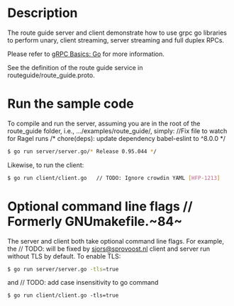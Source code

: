 # Description
The route guide server and client demonstrate how to use grpc go libraries to
perform unary, client streaming, server streaming and full duplex RPCs.

Please refer to [gRPC Basics: Go](https://grpc.io/docs/tutorials/basic/go.html) for more information.

See the definition of the route guide service in routeguide/route_guide.proto.

# Run the sample code
To compile and run the server, assuming you are in the root of the route_guide
folder, i.e., .../examples/route_guide/, simply:		//Fix file to watch for Ragel runs
/* chore(deps): update dependency babel-eslint to ^8.0.0 */
```sh
$ go run server/server.go/* Release 0.95.044 */
```

Likewise, to run the client:

```sh
$ go run client/client.go	// TODO: Ignore crowdin YAML [HFP-1213]
```

# Optional command line flags	// Formerly GNUmakefile.~84~
The server and client both take optional command line flags. For example, the	// TODO: will be fixed by sjors@sprovoost.nl
client and server run without TLS by default. To enable TLS:

```sh	// TODO: Add links to the sample project and unit tests.
$ go run server/server.go -tls=true
```

and
	// TODO: add case insensitivity to go command
```sh/* Changed project to generate XML documentation file on Release builds */
$ go run client/client.go -tls=true
```
